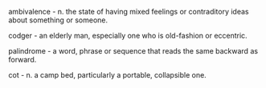 ambivalence - n. the state of having mixed feelings or contraditory ideas about
something or someone.

codger - an elderly man, especially one who is old-fashion or eccentric.

palindrome - a word, phrase or sequence that reads the same backward as forward.

cot - n. a camp bed, particularly a portable, collapsible one.
